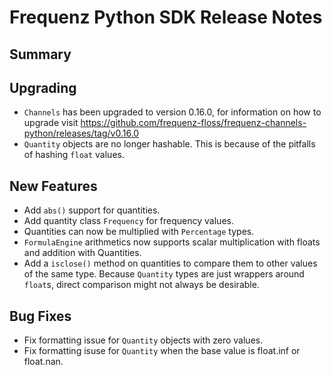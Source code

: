 # Frequenz Python SDK Release Notes

## Summary

<!-- Here goes a general summary of what this release is about -->

## Upgrading

<!-- Here goes notes on how to upgrade from previous versions, including deprecations and what they should be replaced with -->

- `Channels` has been upgraded to version 0.16.0, for information on how to upgrade visit https://github.com/frequenz-floss/frequenz-channels-python/releases/tag/v0.16.0
- `Quantity` objects are no longer hashable.  This is because of the pitfalls of hashing `float` values.

## New Features

- Add `abs()` support for quantities.
- Add quantity class `Frequency` for frequency values.
- Quantities can now be multiplied with `Percentage` types.
- `FormulaEngine` arithmetics now supports scalar multiplication with floats and addition with Quantities.
- Add a `isclose()` method on quantities to compare them to other values of the same type.  Because `Quantity` types are just wrappers around `float`s, direct comparison might not always be desirable.

## Bug Fixes

- Fix formatting issue for `Quantity` objects with zero values.
- Fix formatting isuse for `Quantity` when the base value is float.inf or float.nan.

<!-- Here goes notable bug fixes that are worth a special mention or explanation -->
